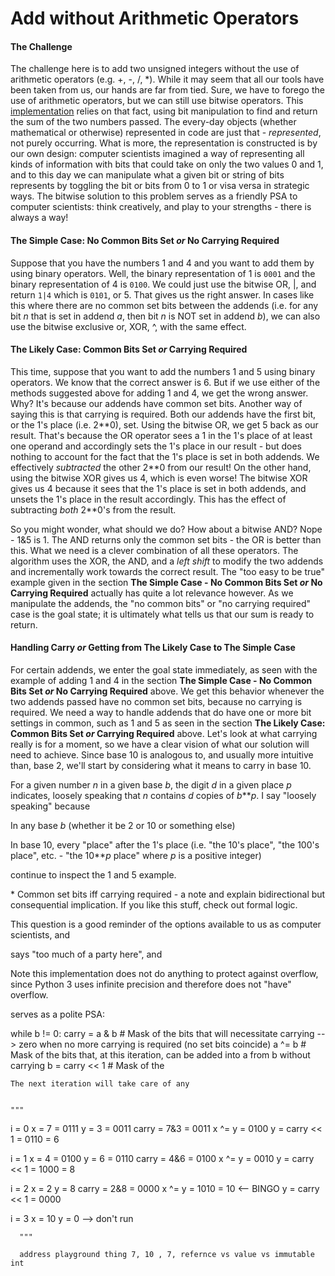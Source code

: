 # Add without Arithmetic Operators

#### The Challenge
The challenge here is to add two unsigned integers without the use of arithmetic operators (e.g. +, -, /, \*).  While it may seem that all our tools have been taken from us, our hands are far from tied.  Sure, we have to forego the use of arithmetic operators, but we can still use bitwise operators.  This [implementation](https://github.com/hlpostman/challenges/blob/master/add_without_arithmetic_operators/add_without_arithmetic_operators.py) relies on that fact, using bit manipulation to find and return the sum of the two numbers passed.  The every-day objects (whether mathematical or otherwise) represented in code are just that - *represented*, not purely occurring. What is more, the representation is constructed is by our own design: computer scientists imagined a way of representing all kinds of information with bits that could take on only the two values 0 and 1, and to this day we can manipulate what a given bit or string of bits represents by toggling the bit or bits from 0 to 1 or visa versa in strategic ways.  The bitwise solution to this problem serves as a friendly PSA to computer scientists: think creatively, and play to your strengths - there is always a way!

#### The Simple Case: No Common Bits Set *or* No Carrying Required
Suppose that you have the numbers 1 and 4 and you want to add them by using binary operators.  Well, the binary representation of 1 is `0001` and the binary representation of 4 is `0100`.  We could just use the bitwise OR, |, and return `1|4` which is  `0101`, or 5.  That gives us the right answer.  In cases like this where there are no common set bits between the addends (i.e. for any bit *n* that is set in addend *a*, then bit *n* is NOT set in addend *b*), we can also use the bitwise exclusive or, XOR, ^, with the same effect.

#### The Likely Case: Common Bits Set *or* Carrying Required
This time, suppose that you want to add the numbers 1 and 5 using binary operators.  We know that the correct answer is 6.  But if we use either of the methods suggested above for adding 1 and 4, we get the wrong answer.  Why?  It's because our addends have common set bits.  Another way of saying this is that carrying is required.  Both our addends have the first bit, or the 1's place (i.e. 2\*\*0), set. Using the bitwise OR, we get 5 back as our result.  That's because the OR operator sees a 1 in the 1's place of at least one operand and accordingly sets the 1's place in our result - but does nothing to account for the fact that the 1's place is set in both addends.  We effectively *subtracted* the other 2\*\*0 from our result!  On the other hand, using the bitwise XOR gives us 4, which is even worse!  The bitwise XOR gives us 4 because it sees that the 1's place is set in both addends, and unsets the 1's place in the result accordingly.  This has the effect of subtracting *both* 2\*\*0's from the result.  

So you might wonder, what should we do?  How about a bitwise AND?  Nope - 1&5 is 1.  The AND returns only the common set bits - the OR is better than this.  What we need is a clever combination of all these operators.  The algorithm uses the XOR, the AND, and a *left shift* to modify the two addends and incrementally work towards the correct result.  The "too easy to be true" example given in the section **The Simple Case - No Common Bits Set *or* No Carrying Required** actually has quite a lot relevance however.  As we manipulate the addends, the "no common bits" or "no carrying required" case is the goal state; it is ultimately what tells us that our sum is ready to return.

#### Handling Carry *or* Getting from The Likely Case to The Simple Case
For certain addends, we enter the goal state immediately, as seen with the example of adding 1 and 4 in the section **The Simple Case - No Common Bits Set *or* No Carrying Required** above.  We get this behavior whenever the two addends passed have no common set bits, because no carrying is required.  We need a way to handle addends that do have one or more bit settings in common, such as 1 and 5 as seen in the section **The Likely Case: Common Bits Set *or* Carrying Required** above.  Let's look at what carrying really is for a moment, so we have a clear vision of what our solution will need to achieve. Since base 10 is analogous to, and usually more intuitive than, base 2, we'll start by considering what it means to carry in base 10.

For a given number *n* in a given base *b*, the digit *d* in a given place *p* indicates, loosely speaking that *n* contains *d* copies of *b*\*\**p*.  I say "loosely speaking" because

In any base *b* (whether it be 2 or 10 or something else)

In base 10, every "place" after the 1's place (i.e. "the 10's place", "the 100's place", etc. - "the 10\*\**p* place" where *p* is a positive integer)



continue to inspect the 1 and 5 example.

\* Common set bits iff carrying required - a note and explain bidirectional but consequential implication.  If you like this stuff, check out formal logic.



This question is a good reminder of the options available to us as computer scientists, and


 says "too much of a party here", and

Note this implementation does not do anything to protect against overflow, since Python 3 uses infinite precision and therefore does not "have" overflow.

serves as a polite PSA:

while b != 0:
    carry = a & b # Mask of the bits that will necessitate carrying  --> zero when no more carrying is required (no set bits coincide)
    a ^= b # Mask of the bits that, at this iteration, can be added into a from b without carrying
    b = carry << 1 # Mask of the

    The next iteration will take care of any  


    """
  i = 0
  x = 7 = 0111
  y = 3 = 0011
  carry = 7&3 = 0011
  x ^= y = 0100
  y = carry << 1 = 0110 = 6

  i = 1
  x = 4 = 0100
  y = 6 = 0110
  carry = 4&6 = 0100
  x ^= y = 0010
  y = carry << 1 = 1000 = 8

  i = 2
  x = 2
  y = 8
  carry = 2&8 = 0000
  x ^= y = 1010 = 10 <-- BINGO
  y = carry << 1 = 0000

  i = 3
  x = 10
  y = 0 --> don't run

      """

      address playground thing 7, 10 , 7, refernce vs value vs immutable int
